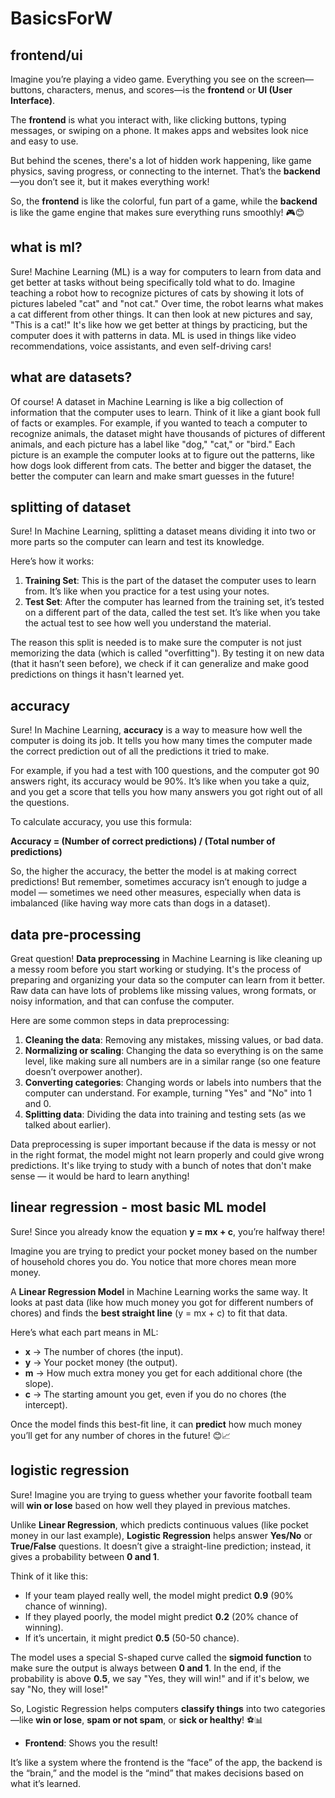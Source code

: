 # BasicsForW

## frontend/ui

Imagine you’re playing a video game. Everything you see on the screen—buttons, characters, menus, and scores—is the **frontend** or **UI (User Interface)**.  

The **frontend** is what you interact with, like clicking buttons, typing messages, or swiping on a phone. It makes apps and websites look nice and easy to use.  

But behind the scenes, there's a lot of hidden work happening, like game physics, saving progress, or connecting to the internet. That’s the **backend**—you don’t see it, but it makes everything work!  

So, the **frontend** is like the colorful, fun part of a game, while the **backend** is like the game engine that makes sure everything runs smoothly! 🎮😊

## what is ml?

Sure! Machine Learning (ML) is a way for computers to learn from data and get better at tasks without being specifically told what to do. Imagine teaching a robot how to recognize pictures of cats by showing it lots of pictures labeled "cat" and "not cat." Over time, the robot learns what makes a cat different from other things. It can then look at new pictures and say, "This is a cat!" It's like how we get better at things by practicing, but the computer does it with patterns in data. ML is used in things like video recommendations, voice assistants, and even self-driving cars!

## what are datasets?

Of course! A dataset in Machine Learning is like a big collection of information that the computer uses to learn. Think of it like a giant book full of facts or examples. For example, if you wanted to teach a computer to recognize animals, the dataset might have thousands of pictures of different animals, and each picture has a label like "dog," "cat," or "bird." Each picture is an example the computer looks at to figure out the patterns, like how dogs look different from cats. The better and bigger the dataset, the better the computer can learn and make smart guesses in the future!

## splitting of dataset

Sure! In Machine Learning, splitting a dataset means dividing it into two or more parts so the computer can learn and test its knowledge.

Here’s how it works: 
1. **Training Set**: This is the part of the dataset the computer uses to learn from. It’s like when you practice for a test using your notes.
2. **Test Set**: After the computer has learned from the training set, it’s tested on a different part of the data, called the test set. It’s like when you take the actual test to see how well you understand the material.

The reason this split is needed is to make sure the computer is not just memorizing the data (which is called "overfitting"). By testing it on new data (that it hasn’t seen before), we check if it can generalize and make good predictions on things it hasn't learned yet.

## accuracy 

Sure! In Machine Learning, **accuracy** is a way to measure how well the computer is doing its job. It tells you how many times the computer made the correct prediction out of all the predictions it tried to make.

For example, if you had a test with 100 questions, and the computer got 90 answers right, its accuracy would be 90%. It’s like when you take a quiz, and you get a score that tells you how many answers you got right out of all the questions.

To calculate accuracy, you use this formula:

**Accuracy = (Number of correct predictions) / (Total number of predictions)**

So, the higher the accuracy, the better the model is at making correct predictions! But remember, sometimes accuracy isn’t enough to judge a model — sometimes we need other measures, especially when data is imbalanced (like having way more cats than dogs in a dataset).

## data pre-processing 

Great question! **Data preprocessing** in Machine Learning is like cleaning up a messy room before you start working or studying. It's the process of preparing and organizing your data so the computer can learn from it better. Raw data can have lots of problems like missing values, wrong formats, or noisy information, and that can confuse the computer.

Here are some common steps in data preprocessing:
1. **Cleaning the data**: Removing any mistakes, missing values, or bad data.
2. **Normalizing or scaling**: Changing the data so everything is on the same level, like making sure all numbers are in a similar range (so one feature doesn’t overpower another).
3. **Converting categories**: Changing words or labels into numbers that the computer can understand. For example, turning "Yes" and "No" into 1 and 0.
4. **Splitting data**: Dividing the data into training and testing sets (as we talked about earlier).

Data preprocessing is super important because if the data is messy or not in the right format, the model might not learn properly and could give wrong predictions. It's like trying to study with a bunch of notes that don't make sense — it would be hard to learn anything!

## linear regression - most basic ML model

Sure! Since you already know the equation **y = mx + c**, you’re halfway there!  

Imagine you are trying to predict your pocket money based on the number of household chores you do. You notice that more chores mean more money.  

A **Linear Regression Model** in Machine Learning works the same way. It looks at past data (like how much money you got for different numbers of chores) and finds the **best straight line** (y = mx + c) to fit that data.  

Here’s what each part means in ML:  
- **x** → The number of chores (the input).  
- **y** → Your pocket money (the output).  
- **m** → How much extra money you get for each additional chore (the slope).  
- **c** → The starting amount you get, even if you do no chores (the intercept).  

Once the model finds this best-fit line, it can **predict** how much money you’ll get for any number of chores in the future! 😊📈

## logistic regression 

Sure! Imagine you are trying to guess whether your favorite football team will **win or lose** based on how well they played in previous matches.  

Unlike **Linear Regression**, which predicts continuous values (like pocket money in our last example), **Logistic Regression** helps answer **Yes/No** or **True/False** questions. It doesn’t give a straight-line prediction; instead, it gives a probability between **0 and 1**.  

Think of it like this:  
- If your team played really well, the model might predict **0.9** (90% chance of winning).  
- If they played poorly, the model might predict **0.2** (20% chance of winning).  
- If it’s uncertain, it might predict **0.5** (50-50 chance).  

The model uses a special S-shaped curve called the **sigmoid function** to make sure the output is always between **0 and 1**. In the end, if the probability is above **0.5**, we say "Yes, they will win!" and if it's below, we say "No, they will lose!"  

So, Logistic Regression helps computers **classify things** into two categories—like **win or lose**, **spam or not spam**, or **sick or healthy**! ⚽📊


- **Frontend**: Shows you the result!

It’s like a system where the frontend is the “face” of the app, the backend is the “brain,” and the model is the “mind” that makes decisions based on what it’s learned.



